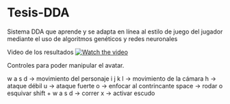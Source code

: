 # Tesis-DDA
Sistema DDA que aprende y se adapta en línea al estilo de juego del jugador mediante el uso de algoritmos genéticos y redes neuronales

Video de los resultados
[![Watch the video](https://i.imgur.com/vKb2F1B.png)](https://youtu.be/vt5fpE0bzSY)

Controles para poder manipular el avatar.

w a s d -> movimiento del personaje
i j k l -> movimiento de la cámara
h -> ataque débil
u -> ataque fuerte
o -> enfocar al contrincante
space -> rodar o esquivar
shift + w a s d -> correr
x -> activar escudo
